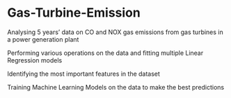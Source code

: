 # Gas-Turbine-Emission
Analysing 5 years’ data on CO and NOX gas emissions from gas turbines in a
power generation plant

Performing various operations on the data and fitting multiple Linear Regression models

Identifying the most important features in the dataset

Training Machine Learning Models on the data to make the best predictions
